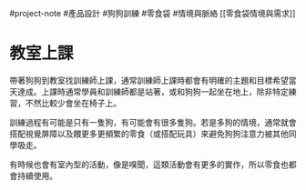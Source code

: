 #project-note #產品設計 #狗狗訓練 #零食袋 #情境與脈絡 
[[零食袋情境與需求]]
# 教室上課
帶著狗狗到教室找訓練師上課，通常訓練師上課時都會有明確的主題和目標希望當天達成。上課時通常學員和訓練師都是站著，或和狗狗一起坐在地上，除非特定練習，不然比較少會坐在椅子上。

訓練過程有可能是只有一隻狗，有可能會有很多隻狗。若是多狗的情境，通常就會搭配視覺屏障以及餵更多更頻繁的零食（或搭配玩具）來避免狗狗注意力被其他同學吸走。

有時候也會有室內型的活動，像是嗅聞，這類活動會有更多的實作，所以零食也都會持續使用。
